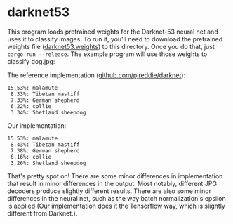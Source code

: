# darknet53

This program loads pretrained weights for the Darknet-53 neural net and uses it to classify images. To run it, you'll need to download the pretrained weights file ([darknet53.weights](https://pjreddie.com/media/files/darknet53.weights)) to this directory. Once you do that, just `cargo run --release`. The example program will use those weights to classify dog.jpg:

The reference implementation ([github.com/pjreddie/darknet](https://github.com/pjreddie/darknet/)):

```
15.53%: malamute
 8.33%: Tibetan mastiff
 7.33%: German shepherd
 6.22%: collie
 3.34%: Shetland sheepdog
```

Our implementation:

```
15.53%: malamute
 8.43%: Tibetan mastiff
 7.38%: German shepherd
 6.16%: collie
 3.26%: Shetland sheepdog
```

That's pretty spot on! There are some minor differences in implementation that result in minor differences in the output. Most notably, different JPG decoders produce slightly different results. There are also some minor differences in the neural net, such as the way batch normalization's epsilon is applied (Our implementation does it the Tensorflow way, which is slightly different from Darknet.).
